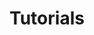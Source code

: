 ---
title: Tutorials
description: Walkthroughs of common use case implementations and goals that require a set of tasks to accomplish
type: docs
layout: tutorials-home
menu: sln
sidebar: true
weight: 40
---